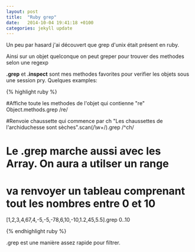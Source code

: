 ```yaml
---
layout: post
title:  "Ruby grep"
date:   2014-10-04 19:41:18 +0100
categories: jekyll update
---
```



Un peu par hasard j'ai découvert que grep d'unix était présent en ruby.

Ainsi sur un objet quelconque on peut greper pour trouver des methodes selon une regexp

**.grep** et **.inspect** sont mes methodes favorites pour verifier les objets sous une session pry.
Quelques examples:

{% highlight ruby %}

#Affiche toute les methodes de l'objet qui contienne "re"
Object.methods.grep /re/

#Renvoie chaussette qui commence par ch
"Les chaussettes de l'archiduchesse sont sèches".scan(/\w+/).grep /^ch/

# Le .grep marche aussi avec les Array. On aura a utilser un range
# va renvoyer un tableau comprenant tout les nombres entre 0 et 10
[1,2,3,4,67,4,-5,-5,-78,6,10,-10,1.2,45,5.5].grep 0..10

{% endhighlight ruby %}

.grep est une manière assez rapide pour filtrer.
